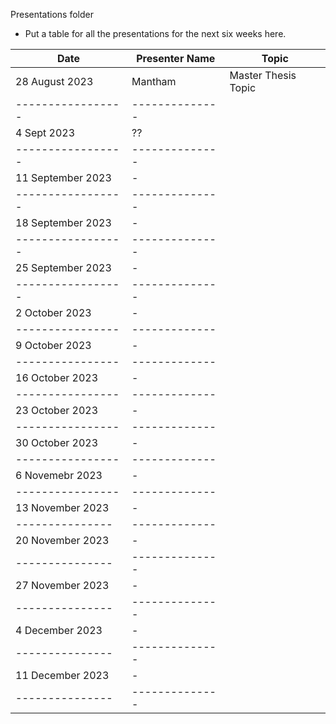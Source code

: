 Presentations folder
* Put a table for all the presentations for the next six weeks here.

Date               | Presenter Name |       Topic        | 
-----------------  | -------------- |  ----------------
28 August 2023     | Mantham        | Master Thesis Topic
-----------------  | -------------- |  
4 Sept 2023        | ??             |
-----------------  | -------------- |  
11 September 2023  | -              |
-----------------  | -------------- |  
18 September 2023  | -              |
-----------------  | -------------- |  
25 September 2023  | -              |
-----------------  | -------------- |  
2 October 2023     | -              |
----------------   | -------------  |
9 October 2023     | -              |
----------------   | -------------  |
16 October 2023    | -              |
----------------   | -------------  |
23 October 2023    | -              |                          
----------------   | -------------  |
30 October 2023    | -              |
----------------   | -------------  |
6 Novemebr 2023    | -              |
----------------   | -------------  | 
13 November 2023   | -              |
---------------    | -------------  | 
20 November 2023   | -              |
---------------    |--------------  |    
27 November 2023   | -              |
---------------    |--------------  |    
4 December 2023    | -              |
---------------    |--------------  |    
11 December 2023   | -              |
---------------    |--------------  |
